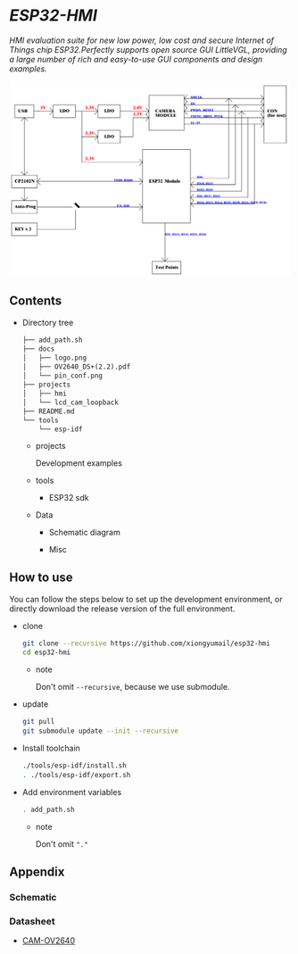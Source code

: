 # _ESP32-HMI_

_HMI evaluation suite for new low power, low cost and secure Internet of Things chip ESP32.Perfectly supports open source GUI LittleVGL, providing a large number of rich and easy-to-use GUI components and design examples._

![pin_conf.png](docs/pin_conf.png)

## Contents

* Directory tree

    ```
    ├── add_path.sh
    ├── docs
    │   ├── logo.png
    │   ├── OV2640_DS+(2.2).pdf
    │   └── pin_conf.png
    ├── projects
    │   ├── hmi
    │   └── lcd_cam_loopback
    ├── README.md
    └── tools
        └── esp-idf
    ```

    * projects

      Development examples

    * tools

      * ESP32 sdk

    * Data

      * Schematic diagram

      * Misc

## How to use

You can follow the steps below to set up the development environment, or directly download the release version of the full environment.

* clone

  ```bash
  git clone --recursive https://github.com/xiongyumail/esp32-hmi
  cd esp32-hmi
  ```

  * note

    Don't omit `--recursive`, because we use submodule.

* update

  ```bash
  git pull
  git submodule update --init --recursive
  ```

* Install toolchain

  ```bash
  ./tools/esp-idf/install.sh
  . ./tools/esp-idf/export.sh
  ```

* Add environment variables

  ```bash
  . add_path.sh
  ```
  * note

    Don't omit `"."`

## Appendix

### Schematic

### Datasheet

* [CAM-OV2640](docs/OV2640_DS+(2.2).pdf)
